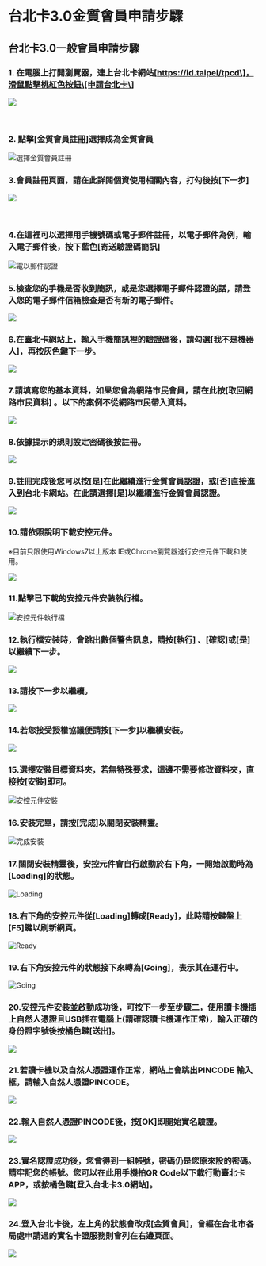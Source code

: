 # 台北卡3.0金質會員申請步驟

## 台北卡3.0一般會員申請步驟 <a id="bei-ka-3-0-yi-ban-shen-bu"></a>

### 1. 在電腦上打開瀏覽器，連上台北卡網站\[https://id.taipei/tpcd\]，滑鼠點擊桃紅色按鈕\[申請台北卡\] <a id="1-zai-shang-da-qi-shang-bei-ka-zhan-httpsidtaipeitpcd-hua-shu-tao-se-an-shen-bei-ka"></a>

![](https://blobscdn.gitbook.com/v0/b/gitbook-28427.appspot.com/o/assets%2F-LAqos0JTqq2LFNwXzku%2F-LAqovmMw_bcb_h54pqg%2F-LAqpzGz2lHmt5UNvBR0%2F2018-04-23_145107.png?alt=media&token=c1714621-c0b7-4b6f-8edc-e0fb432a685e)

​

### 2. 點擊\[金質會員註冊\]選擇成為金質會員 <a id="2-yi-ban-cheng-yi-ban"></a>

![&#x9078;&#x64C7;&#x91D1;&#x8CEA;&#x6703;&#x54E1;&#x8A3B;&#x518A;](../.gitbook/assets/zhu-ce-hui-yuan-goldenselect.png)

### 3.會員註冊頁面，請在此詳閱個資使用相關內容，打勾後按\[下一步\] <a id="3-yi-ban-mian-zai-ci-shi-yong-xiang-rong-da-gou-an-xia-yi-bu"></a>

![](https://blobscdn.gitbook.com/v0/b/gitbook-28427.appspot.com/o/assets%2F-LAqos0JTqq2LFNwXzku%2F-LAvu3mlh889P11SWMeE%2F-LAvuD3WI6vIScp7NaUm%2Fimage.png?alt=media&token=9462140d-334d-441e-8818-6a12e487435e)

​

### 4.在這裡可以選擇用手機號碼或電子郵件註冊，以電子郵件為例，輸入電子郵件後，按下藍色\[寄送驗證碼簡訊\] <a id="4-zai-ke-yi-yong-shou-huo-zi-jian-yi-shou-li-ru-shou-an-xia-se-ji-song"></a>

![&#x96FB;&#x4EE5;&#x90F5;&#x4EF6;&#x8A8D;&#x8B49;](https://blobscdn.gitbook.com/v0/b/gitbook-28427.appspot.com/o/assets%2F-LAqos0JTqq2LFNwXzku%2F-LAvu3mlh889P11SWMeE%2F-LAvz9TIzLJgPBcrFiAK%2F2018-04-23_163749.png?alt=media&token=0e1cc75a-7935-4c76-b3ea-51d1d319236a)

### 5.檢查您的手機是否收到簡訊，或是您選擇電子郵件認證的話，請登入您的電子郵件信箱檢查是否有新的電子郵件。 <a id="5-cha-nin-de-shou-shi-fou-shou-dao-huo-shi-nin-zi-jian-de-deng-ru-nin-de-zi-jian-xin-xiang-cha-shi-fou-you-xin-de-zi-jian"></a>

![](https://blobscdn.gitbook.com/v0/b/gitbook-28427.appspot.com/o/assets%2F-LAqos0JTqq2LFNwXzku%2F-LAvu3mlh889P11SWMeE%2F-LAwBRHykHlZ3-cHbmMx%2FScreenshot_2018-04-23-15-45-11-03.png?alt=media&token=5b810353-428f-48f7-904c-02578abb8197)

### 6.在臺北卡網站上，輸入手機簡訊裡的驗證碼後，請勾選\[我不是機器人\]，再按灰色鍵下一步。 <a id="6-zai-bei-ka-zhan-shang-ru-shou-de-gou-wo-bu-shi-qi-ren-zai-an-hui-se-xia-yi-bu"></a>

![](https://blobscdn.gitbook.com/v0/b/gitbook-28427.appspot.com/o/assets%2F-LAqos0JTqq2LFNwXzku%2F-LAvu3mlh889P11SWMeE%2F-LAwCTROZtL4kx_tbvDM%2F2018-04-23_163913.png?alt=media&token=a13b153c-5edf-4d5d-aab4-ebeacfff1c7c)

### ​7.請填寫您的基本資料，如果您曾為網路市民會員，請在此按\[取回網路市民資料\] 。以下的案例不從網路市民帶入資料。 <a id="7-tian-nin-de-ji-ben-liao-ru-guo-nin-ceng-lu-shi-min-zai-ci-an-yi-lu-shi-min-liao-ruo-nin-you-facebookgoogle-or-msn-de-ye-ke-yi-zai-ci-ru-liao-yi-xia-de-an-li-bu-lu-shi-min-huo-qi-ta-she-qun-ru-liao"></a>

![](../.gitbook/assets/wang-lu-shi-min-qu-hui-shang-ban-bu%20%281%29.png)

### 8.依據提示的規則設定密碼後按註冊。 <a id="8-yi-ti-shi-de-ding-mi-an"></a>

![](https://blobscdn.gitbook.com/v0/b/gitbook-28427.appspot.com/o/assets%2F-LAqos0JTqq2LFNwXzku%2F-LAvu3mlh889P11SWMeE%2F-LAwFa25D_E74JqTT7fk%2F2018-04-23_155640.png?alt=media&token=736a8411-642d-4a0c-8ccb-ec83fa5e449e)

### 9.註冊完成後您可以按\[是\]在此繼續進行金質會員認證，或\[否\]直接進入到台北卡網站。在此請選擇\[是\]以繼續進行金質會員認證。 <a id="9-wan-cheng-nin-ke-yi-an-shi-zai-ci-hang-jin-huo-fou-zhi-jie-ru-dao-bei-ka-zhan"></a>

![](../.gitbook/assets/2018-04-26_101016%20%281%29.png)

### 10.請依照說明下載安控元件。

※目前只限使用Windows7以上版本 IE或Chrome瀏覽器進行安控元件下載和使用。

![](../.gitbook/assets/2018-04-26_101131.png)

### 11.點擊已下載的安控元件安裝執行檔。

![&#x5B89;&#x63A7;&#x5143;&#x4EF6;&#x57F7;&#x884C;&#x6A94; ](../.gitbook/assets/2018-04-26_101211.png)

### 12.執行檔安裝時，會跳出數個警告訊息，請按\[執行\] 、\[確認\]或\[是\]以繼續下一步。

![](../.gitbook/assets/2018-04-26_101241.png)

### 13.請按下一步以繼續。

![](../.gitbook/assets/2018-04-26_101313.png)

### 14.若您接受授權協議便請按\[下一步\]以繼續安裝。

![](../.gitbook/assets/2018-04-26_101336.png)

### 15.選擇安裝目標資料夾，若無特殊要求，這邊不需要修改資料夾，直接按\[安裝\]即可。

![&#x5B89;&#x63A7;&#x5143;&#x4EF6;&#x5B89;&#x88DD;](../.gitbook/assets/2018-04-26_101354.png)

### 16.安裝完畢，請按\[完成\]以關閉安裝精靈。

![&#x5B8C;&#x6210;&#x5B89;&#x88DD;](../.gitbook/assets/2018-04-26_101427.png)

### 17.關閉安裝精靈後，安控元件會自行啟動於右下角，一開始啟動時為\[Loading\]的狀態。

![Loading](../.gitbook/assets/2018-04-26_101528.png)

### 18.右下角的安控元件從\[Loading\]轉成\[Ready\]，此時請按鍵盤上\[F5\]鍵以刷新網頁。

![Ready](../.gitbook/assets/2018-04-26_101541.png)

### 19.右下角安控元件的狀態接下來轉為\[Going\]，表示其在運行中。

![Going](../.gitbook/assets/2018-04-26_101613.png)

### 20.安控元件安裝並啟動成功後，可按下一步至步驟二，使用讀卡機插上自然人憑證且USB插在電腦上\(請確認讀卡機運作正常\)，輸入正確的身份證字號後按橘色鍵\[送出\]。

![](../.gitbook/assets/2018-04-26_103141.png)

### 21.若讀卡機以及自然人憑證運作正常，網站上會跳出PINCODE 輸入框，請輸入自然人憑證PINCODE。

![](../.gitbook/assets/2018-04-26_103337.png)

### 22.輸入自然人憑證PINCODE後，按\[OK\]即開始實名驗證。

![](../.gitbook/assets/2018-04-26_103352.png)

### 23.實名認證成功後，您會得到一組帳號，密碼仍是您原來設的密碼。請牢記您的帳號。您可以在此用手機拍QR Code以下載行動臺北卡APP，或按橘色鍵\[登入台北卡3.0網站\]。

![](../.gitbook/assets/2018-04-27_160008.png)

### 24.登入台北卡後，左上角的狀態會改成\[金質會員\]，曾經在台北市各局處申請過的實名卡證服務則會列在右邊頁面。

![](../.gitbook/assets/2018-04-27_161133%20%281%29.png)





